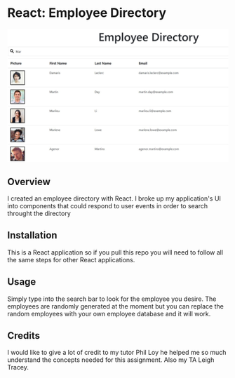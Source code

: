 # React: Employee Directory

![](directoryScreenshot.jpg)

## Overview

I created an employee directory with React. I broke up my application's UI into components that could respond to user events in order to search throught the directory

## Installation

This is a React application so if you pull this repo you will need to follow all the same steps for other React applications.

## Usage 

Simply type into the search bar to look for the employee you desire. The employees are randomly generated at the moment but you can replace the random employees with your own employee database and it will work.

## Credits

I would like to give a lot of credit to my tutor Phil Loy he helped me so much understand the concepts needed for this assignment. Also my TA Leigh Tracey.
